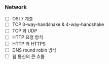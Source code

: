 ### Network

- [ ] OSI 7 계층
- [ ] TCP 3-way-handshake & 4-way-handshake
- [ ] TCP 와 UDP
- [ ] HTTP 요청 방식
- [ ] HTTP 와 HTTPS
- [ ] DNS round robin 방식
- [ ] 웹 통신의 큰 흐름
